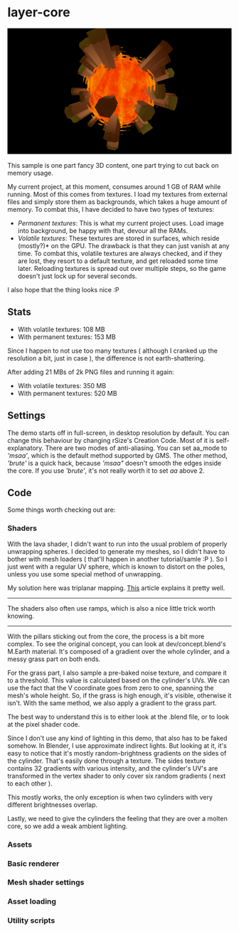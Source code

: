 # layer-core

![Final product](https://raw.githubusercontent.com/elementbound/gms-layer-core/master/dev/final.png)

This sample is one part fancy 3D content, one part trying to cut back on memory usage.

My current project, at this moment, consumes around 1 GB of RAM while running. Most of this comes from textures.
I load my textures from external files and simply store them as backgrounds, which takes a huge amount of memory.
To combat this, I have decided to have two types of textures:
  * _Permanent textures_: This is what my current project uses. Load image into background, be happy with that, devour all the RAMs.
  * _Volatile textures_: These textures are stored in surfaces, which reside (mostly?)* on the GPU.
    The drawback is that they can just vanish at any time. To combat this, volatile textures are always checked, and if they are
    lost, they resort to a default texture, and get reloaded some time later. Reloading textures is spread out over multiple steps,
    so the game doesn't just lock up for several seconds.

I also hope that the thing looks nice :P

## Stats ##

  * With volatile textures: 108 MB
  * With permanent textures: 153 MB

Since I happen to not use too many textures ( although I cranked up the resolution a bit, just in case ), the difference is not
earth-shattering.

After adding 21 MBs of 2k PNG files and running it again:
  * With volatile textures: 350 MB
  * With permanent textures: 520 MB

## Settings ##

The demo starts off in full-screen, in desktop resolution by default. You can change this behaviour by changing rSize's Creation
Code. Most of it is self-explanatory. There are two modes of anti-aliasing. You can set aa_mode to _'msaa'_, which is the default
method supported by GMS. The other method, _'brute'_ is a quick hack, because _'msaa"_ doesn't smooth the edges inside the core.
If you use _'brute'_, it's not really worth it to set _aa_ above 2. 

## Code ##

Some things worth checking out are:

### Shaders ###

With the lava shader, I didn't want to run into the usual problem of properly unwrapping spheres. I decided to generate my
meshes, so I didn't have to bother with mesh loaders ( that'll happen in another tutorial/samle :P ). So I just went with
a regular UV sphere, which is known to distort on the poles, unless you use some special method of unwrapping.

My solution here was triplanar mapping. [This](https://gamedevelopment.tutsplus.com/articles/use-tri-planar-texture-mapping-for-better-terrain--gamedev-13821)
article explains it pretty well.

 ---

The shaders also often use ramps, which is also a nice little trick worth knowing.

 ---

With the pillars sticking out from the core, the process is a bit more complex. To see the original concept, you can look
at dev/concept.blend's M.Earth material. It's composed of a gradient over the whole cylinder, and a messy grass part on
both ends.

For the grass part, I also sample a pre-baked noise texture, and compare it to a threshold. This value is calculated based
on the cylinder's UVs. We can use the fact that the V coordinate goes from zero to one, spanning the mesh's whole height.
So, if the grass is high enough, it's visible, otherwise it isn't. With the same method, we also apply a gradient to the
grass part.

The best way to understand this is to either look at the .blend file, or to look at the pixel shader code.

Since I don't use any kind of lighting in this demo, that also has to be faked somehow. In Blender, I use approximate
indirect lights. But looking at it, it's easy to notice that it's mostly random-brightness gradients on the sides of
the cylinder. That's easily done through a texture. The sides texture contains 32 gradients with various intensity,
and the cylinder's UV's are transformed in the vertex shader to only cover six random gradients ( next to each other ).

This mostly works, the only exception is when two cylinders with very different brightnesses overlap.

Lastly, we need to give the cylinders the feeling that they are over a molten core, so we add a weak ambient lighting.

### Assets ###

### Basic renderer ###

### Mesh shader settings ###

### Asset loading ###

### Utility scripts ###
